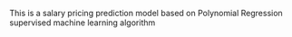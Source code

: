 

This is a salary pricing prediction model based on Polynomial Regression supervised machine learning algorithm
